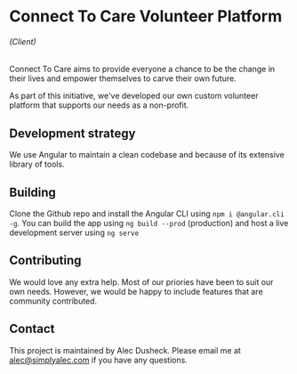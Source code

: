 # Connect To Care Volunteer Platform
###### (Client)
Connect To Care aims to provide everyone a chance to be the change in their lives and empower themselves to carve their own future.

As part of this initiative, we've developed our own custom volunteer platform that supports our needs as a non-profit.

## Development strategy
We use Angular to maintain a clean codebase and because of its extensive library of tools.
## Building
Clone the Github repo and install the Angular CLI using `npm i @angular.cli -g`. You can build the app using `ng build --prod` (production) and host a live development server using `ng serve`
## Contributing
We would love any extra help. Most of our priories have been to suit our own needs. However, we would be happy to include features that are community contributed.

## Contact
This project is maintained by Alec Dusheck. Please email me at alec@simplyalec.com if you have any questions.
